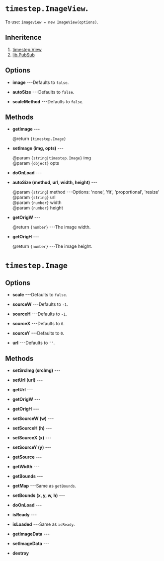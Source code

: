 # `timestep.ImageView`.

To use: `imageview = new ImageView(options)`.

## Inheritence

1. [timestep.View](./view.md)
2. [lib.PubSub](../lib/pubsub.md)

## Options

* __image__ ---Defaults to `false`.

* __autoSize__ ---Defaults to `false`.

* __scaleMethod__ ---Defaults to `false`.


## Methods

* __getImage__ ---

	@return `{timestep.Image}`

* __setImage (img, opts)__ ---

	@param `{string|timestep.Image}` img<br/>
	@param `{object}` opts

* __doOnLoad__ ---

* __autoSize (method, url, width, height)__ ---

	@param `{string`} method ---Options: 'none', 'fit', 'proportional', 'resize'<br/>
	@param `{string}` url<br/>
	@param `{number}` width<br/>
	@param `{number}` height

* __getOrigW__ ---

	@return `{number}` ---The image width.

* __getOrigH__ ---

	@return `{number}` ---The image height.



# `timestep.Image`

## Options

* __scale__ ---Defaults to `false`.

* __sourceW__ ---Defaults to `-1`.

* __sourceH__ ---Defaults to `-1`.

* __sourceX__ ---Defaults to `0`.

* __sourceY__ ---Defaults to `0`.

* __url__ ---Defaults to `''`.

## Methods

* __setSrcImg (srcImg)__ ---

* __setUrl (url)__ ---

* __getUrl__ ---

* __getOrigW__ ---

* __getOrigH__ ---

* __setSourceW (w)__ ---

* __setSourceH (h)__ ---

* __setSourceX (x)__ ---

* __setSourceY (y)__ ---

* __getSource__ ---

* __getWidth__ ---

* __getBounds__ ---

* __getMap__ ---Same as `getBounds`.

* __setBounds (x, y, w, h)__ ---

* __doOnLoad__ ---

* __isReady__ ---

* __isLoaded__ ---Same as `isReady`.

* __getImageData__ ---

* __setImageData__ ---

* __destroy__

